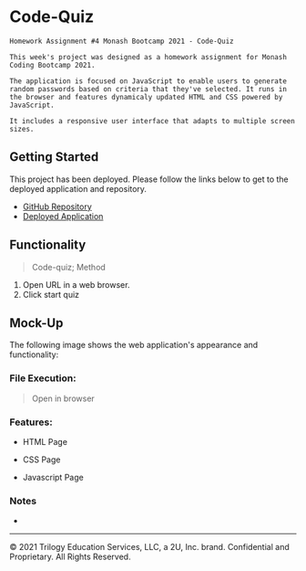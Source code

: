 # Code-Quiz

```
Homework Assignment #4 Monash Bootcamp 2021 - Code-Quiz

This week's project was designed as a homework assignment for Monash Coding Bootcamp 2021.

The application is focused on JavaScript to enable users to generate random passwords based on criteria that they've selected. It runs in the browser and features dynamicaly updated HTML and CSS powered by JavaScript.

It includes a responsive user interface that adapts to multiple screen sizes.

```

## Getting Started

This project has been deployed. Please follow the links below to get to the deployed application and repository.

* [GitHub Repository]()
* [Deployed Application]()


## Functionality

> Code-quiz; Method

1. Open URL in a web browser.
2. Click start quiz



## Mock-Up

The following image shows the web application's appearance and functionality:



### File Execution:
> Open in browser

### Features:
* HTML Page
  
* CSS Page


* Javascript Page

 


### Notes

* 




---
© 2021 Trilogy Education Services, LLC, a 2U, Inc. brand. Confidential and Proprietary. All Rights Reserved.
